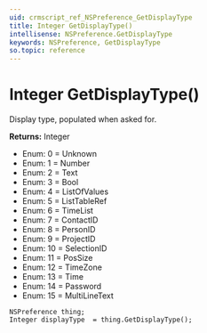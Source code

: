 ```yaml
---
uid: crmscript_ref_NSPreference_GetDisplayType
title: Integer GetDisplayType()
intellisense: NSPreference.GetDisplayType
keywords: NSPreference, GetDisplayType
so.topic: reference
---
```


# Integer GetDisplayType()

Display type, populated when asked for.

**Returns:** Integer

* Enum: 0 = Unknown
* Enum: 1 = Number
* Enum: 2 = Text
* Enum: 3 = Bool
* Enum: 4 = ListOfValues
* Enum: 5 = ListTableRef
* Enum: 6 = TimeList
* Enum: 7 = ContactID
* Enum: 8 = PersonID
* Enum: 9 = ProjectID
* Enum: 10 = SelectionID
* Enum: 11 = PosSize
* Enum: 12 = TimeZone
* Enum: 13 = Time
* Enum: 14 = Password
* Enum: 15 = MultiLineText

```crmscript
NSPreference thing;
Integer displayType  = thing.GetDisplayType();
```

